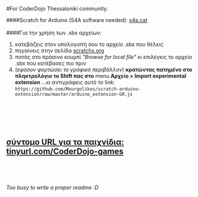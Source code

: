 #For CoderDojo Thessaloniki community.

####Scratch for Arduino (S4A software needed): [s4a.cat](http://s4a.cat)
<br><br>
####Για την χρήση των .sbx αρχείων:

 1. κατεβάζεις στον υπολογιστή σου το αρχείο .sbx που θέλεις
 2. πηγαίνεις στην σελίδα [scratchx.org](http://scratchx.org)
 3. πατάς στο πράσινο κουμπί _"Browse for local file"_ κι επιλέγεις το αρχείο .sbx που κατέβασες πιο πριν
 4. (_εφόσον φορτώσει το γραφικό περιβάλλον_)
    **κρατώντας πατημένο στο πληκτρολόγιο το Shift πας στο** menu **Αρχείο > Import experimental extension** ...κι αντιγράφεις αυτό το link: `https://github.com/Mourgolikos/scratch-arduino-extension/raw/master/arduino_extension-GR.js`

<br><br>
----------
[σύντομο URL για τα παιχνίδια: tinyurl.com/CoderDojo-games](http://tinyurl.com/CoderDojo-games)
<br><br>
----------
<br><br>
_Too busy to write a proper readme :D_
